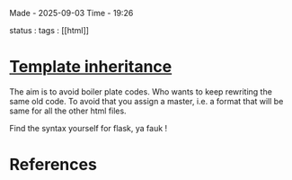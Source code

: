 
Made - 2025-09-03                     Time - 19:26

status : 
tags : [[html]]

# <u>Template inheritance</u>

The aim is to avoid boiler plate codes. Who wants to keep rewriting the same old code. To avoid that you assign a master, i.e. a format that will be same for all the other html files.

Find the syntax yourself for flask, ya fauk !




# References